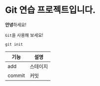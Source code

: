 # Git 연습 프로젝트입니다.

**안녕**하세요!

`Git`을 사용해 보세요!

```
git init
```

|기능|설명|
| ----------- | ----------- |
| add | 스테이지 |
| commit | 커밋 |
